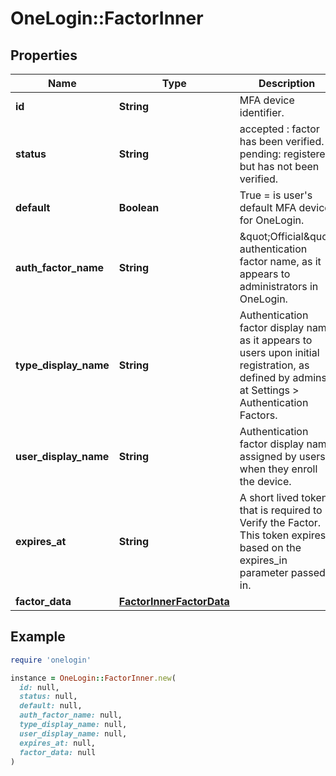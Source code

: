 # OneLogin::FactorInner

## Properties

| Name | Type | Description | Notes |
| ---- | ---- | ----------- | ----- |
| **id** | **String** | MFA device identifier. | [optional] |
| **status** | **String** | accepted : factor has been verified. pending: registered but has not been verified. | [optional] |
| **default** | **Boolean** | True &#x3D; is user&#39;s default MFA device for OneLogin. | [optional] |
| **auth_factor_name** | **String** | \&quot;Official\&quot; authentication factor name, as it appears to administrators in OneLogin. | [optional] |
| **type_display_name** | **String** | Authentication factor display name as it appears to users upon initial registration, as defined by admins at Settings &gt; Authentication Factors. | [optional] |
| **user_display_name** | **String** | Authentication factor display name assigned by users when they enroll the device. | [optional] |
| **expires_at** | **String** | A short lived token that is required to Verify the Factor. This token expires based on the expires_in parameter passed in. | [optional] |
| **factor_data** | [**FactorInnerFactorData**](FactorInnerFactorData.md) |  | [optional] |

## Example

```ruby
require 'onelogin'

instance = OneLogin::FactorInner.new(
  id: null,
  status: null,
  default: null,
  auth_factor_name: null,
  type_display_name: null,
  user_display_name: null,
  expires_at: null,
  factor_data: null
)
```

